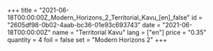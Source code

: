 +++
title = "2021-06-18T00:00:00Z_Modern_Horizons_2_Territorial_Kavu_[en]_false"
id = "2605df98-0b02-4aab-bc36-01e93c693743"
date = "2021-06-18T00:00:00Z"
name = "Territorial Kavu"
lang = ["en"]
price = "0.35"
quantity = 4
foil = false
set = "Modern Horizons 2"
+++

